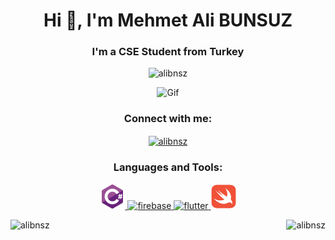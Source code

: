 <h1 align="center">Hi 👋, I'm Mehmet Ali BUNSUZ</h1>
<h3 align="center">I'm a CSE Student from Turkey</h3>

<p align="center"> 
  <img src="https://komarev.com/ghpvc/?username=alibnsz&label=Profile%20views&color=0e75b6&style=flat" alt="alibnsz" /> 
</p>

<p align="center">
  <img src="https://github.com/user-attachments/assets/ee06f1e7-da69-4785-8f5c-d9aaa3958314" alt="Gif" />
</p>

<h3 align="center">Connect with me:</h3>
<p align="center">
  <a href="https://linkedin.com/in/alibnsz" target="blank">
    <img align="center" src="https://raw.githubusercontent.com/rahuldkjain/github-profile-readme-generator/master/src/images/icons/Social/linked-in-alt.svg" alt="alibnsz" height="30" width="40" />
  </a>
</p>

<h3 align="center">Languages and Tools:</h3>
<p align="center"> 
  <a href="https://www.w3schools.com/cs/" target="_blank" rel="noreferrer"> 
    <img src="https://raw.githubusercontent.com/devicons/devicon/master/icons/csharp/csharp-original.svg" alt="csharp" width="40" height="40"/> 
  </a> 
  <a href="https://firebase.google.com/" target="_blank" rel="noreferrer"> 
    <img src="https://www.vectorlogo.zone/logos/firebase/firebase-icon.svg" alt="firebase" width="40" height="40"/> 
  </a> 
  <a href="https://flutter.dev" target="_blank" rel="noreferrer"> 
    <img src="https://www.vectorlogo.zone/logos/flutterio/flutterio-icon.svg" alt="flutter" width="40" height="40"/> 
  </a> 
  <a href="https://developer.apple.com/swift/" target="_blank" rel="noreferrer"> 
    <img src="https://raw.githubusercontent.com/devicons/devicon/master/icons/swift/swift-original.svg" alt="swift" width="40" height="40"/> 
  </a> 
</p>

<p align="center">
  <img align="left" src="https://github-readme-stats.vercel.app/api/top-langs?username=alibnsz&show_icons=true&theme=tokyonight&locale=en&layout=compact" alt="alibnsz" />
  <img align="right" src="https://github-readme-stats.vercel.app/api?username=alibnsz&show_icons=true&theme=tokyonight&locale=en" alt="alibnsz" />
</p>
